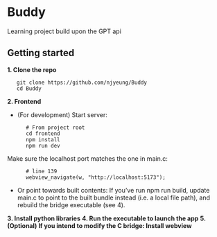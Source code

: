 # Buddy
Learning project build upon the GPT api

## Getting started

**1. Clone the repo**
```
   git clone https://github.com/njyeung/Buddy
   cd Buddy
```
**2. Frontend**
   * (For development) Start server:
```
      # From project root
      cd frontend
      npm install
      npm run dev
```
   Make sure the localhost port matches the one in main.c:
```
      # line 139
      webview_navigate(w, "http://localhost:5173");
```
   * Or point towards built contents:
     If you’ve run npm run build, update main.c to point to the built bundle instead (i.e. a local file path), and rebuild the bridge executable (see 4).

**3. Install python libraries**
**4. Run the executable to launch the app**
**5. (Optional) If you intend to modify the C bridge: Install webview**
